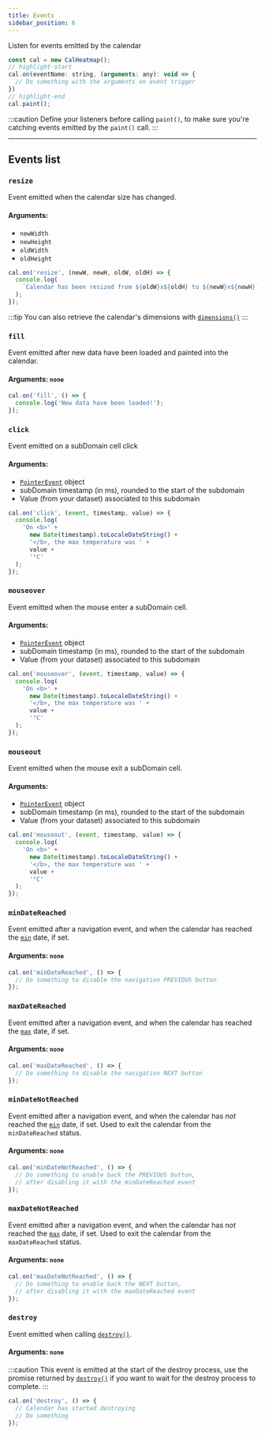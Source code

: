 ```yaml
---
title: Events
sidebar_position: 6
---
```


<p class="subhead">Listen for events emitted by the calendar</p>

```js
const cal = new CalHeatmap();
// highlight-start
cal.on(eventName: string, (arguments: any): void => {
  // Do something with the arguments on event trigger
})
// highlight-end
cal.paint();
```

:::caution
Define your listeners before calling `paint()`, to make sure you're catching events emitted by the `paint()` call.
:::

<hr/>

## Events list

### `resize`

Event emitted when the calendar size has changed.

#### Arguments:

- `newWidth`
- `newHeight`
- `oldWidth`
- `oldHeight`

```js title="Usage example"
cal.on('resize', (newW, newH, oldW, oldH) => {
  console.log(
    `Calendar has been resized from ${oldW}x${oldH} to ${newW}x${newH}`
  );
});
```

:::tip
You can also retrieve the calendar's dimensions with [`dimensions()`](/API/dimensions.md)
:::

### `fill`

Event emitted after new data have been loaded and painted into the calendar.

#### Arguments: `none`

```js title="Usage example"
cal.on('fill', () => {
  console.log('New data have been loaded!');
});
```

### `click`

Event emitted on a subDomain cell click

#### Arguments:

- [`PointerEvent`](https://developer.mozilla.org/en-US/docs/Web/API/PointerEvent) object
- subDomain timestamp (in ms), rounded to the start of the subdomain
- Value (from your dataset) associated to this subdomain

```js title="Usage example"
cal.on('click', (event, timestamp, value) => {
  console.log(
    'On <b>' +
      new Date(timestamp).toLocaleDateString() +
      '</b>, the max temperature was ' +
      value +
      '°C'
  );
});
```

### `mouseover`

Event emitted when the mouse enter a subDomain cell.

#### Arguments:

- [`PointerEvent`](https://developer.mozilla.org/en-US/docs/Web/API/PointerEvent) object
- subDomain timestamp (in ms), rounded to the start of the subdomain
- Value (from your dataset) associated to this subdomain

```js title="Usage example"
cal.on('mouseover', (event, timestamp, value) => {
  console.log(
    'On <b>' +
      new Date(timestamp).toLocaleDateString() +
      '</b>, the max temperature was ' +
      value +
      '°C'
  );
});
```

### `mouseout`

Event emitted when the mouse exit a subDomain cell.

#### Arguments:

- [`PointerEvent`](https://developer.mozilla.org/en-US/docs/Web/API/PointerEvent) object
- subDomain timestamp (in ms), rounded to the start of the subdomain
- Value (from your dataset) associated to this subdomain

```js title="Usage example"
cal.on('mouseout', (event, timestamp, value) => {
  console.log(
    'On <b>' +
      new Date(timestamp).toLocaleDateString() +
      '</b>, the max temperature was ' +
      value +
      '°C'
  );
});
```

### `minDateReached`

Event emitted after a navigation event, and when the calendar has reached the [`min`](/options/date.md#min) date, if set.

#### Arguments: `none`

```js title="Usage example"
cal.on('minDateReached', () => {
  // Do something to disable the navigation PREVIOUS button
});
```

### `maxDateReached`

Event emitted after a navigation event, and when the calendar has reached the [`max`](/options/date.md#max) date, if set.

#### Arguments: `none`

```js title="Usage example"
cal.on('maxDateReached', () => {
  // Do something to disable the navigation NEXT button
});
```

### `minDateNotReached`

Event emitted after a navigation event, and when the calendar has _not_ reached the [`min`](/options/date.md#min) date, if set.
Used to exit the calendar from the `minDateReached` status.

#### Arguments: `none`

```js title="Usage example"
cal.on('minDateNotReached', () => {
  // Do something to enable back the PREVIOUS button,
  // after disabling it with the minDateReached event
});
```

### `maxDateNotReached`

Event emitted after a navigation event, and when the calendar has _not_ reached the [`max`](/options/date.md#max) date, if set.
Used to exit the calendar from the `maxDateReached` status.

#### Arguments: `none`

```js title="Usage example"
cal.on('maxDateNotReached', () => {
  // Do something to enable back the NEXT button,
  // after disabling it with the maxDateReached event
});
```

### `destroy`

Event emitted when calling [`destroy()`](/API/destroy.md).

#### Arguments: `none`

:::caution
This event is emitted at the start of the destroy process,
use the promise returned by [`destroy()`](/API/destroy.md) if you want to wait for the
destroy process to complete.
:::

```js title="Usage example"
cal.on('destroy', () => {
  // Calendar has started destroying
  // Do something
});
```

